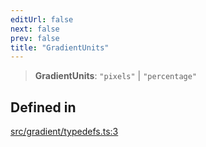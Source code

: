 ```yaml
---
editUrl: false
next: false
prev: false
title: "GradientUnits"
---
```


> **GradientUnits**: `"pixels"` \| `"percentage"`

## Defined in

[src/gradient/typedefs.ts:3](https://github.com/fabricjs/fabric.js/blob/c093e29e73123dafcfa091ff4d5e04e690bb796e/src/gradient/typedefs.ts#L3)

